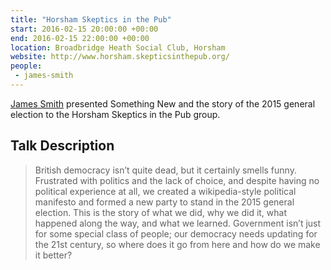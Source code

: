 ```yaml
---
title: "Horsham Skeptics in the Pub"
start: 2016-02-15 20:00:00 +00:00
end: 2016-02-15 22:00:00 +00:00
location: Broadbridge Heath Social Club, Horsham
website: http://www.horsham.skepticsinthepub.org/
people:
 - james-smith
---
```


[James Smith](/people/james-smith) presented Something New and the story of the 2015 general election to the Horsham Skeptics in the Pub group.

## Talk Description

> British democracy isn’t quite dead, but it certainly smells funny. Frustrated with politics and the lack of choice, and despite having no political experience at all, we created a wikipedia-style political manifesto and formed a new party to stand in the 2015 general election. This is the story of what we did, why we did it, what happened along the way, and what we learned. Government isn’t just for some special class of people; our democracy needs updating for the 21st century, so where does it go from here and how do we make it better? 
